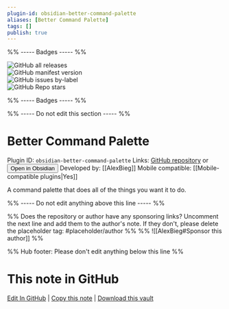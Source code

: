 ```yaml
---
plugin-id: obsidian-better-command-palette
aliases: [Better Command Palette]
tags: []
publish: true
---
```


%% ----- Badges ----- %%

![GitHub all releases](https://img.shields.io/github/downloads/AlexBieg/obsidian-better-command-palette/total?color=573E7A&logo=github&style=for-the-badge)  
![GitHub manifest version](https://img.shields.io/github/manifest-json/v/AlexBieg/obsidian-better-command-palette?color=573E7A&logo=github&style=for-the-badge)  
![GitHub issues by-label](https://img.shields.io/github/issues/AlexBieg/obsidian-better-command-palette/help%20wanted?color=573E7A&logo=github&style=for-the-badge)  
![GitHub Repo stars](https://img.shields.io/github/stars/AlexBieg/obsidian-better-command-palette?color=573E7A&logo=github&style=for-the-badge)

%% ----- Badges ----- %%

%% ----- Do not edit this section ----- %%

# Better Command Palette

Plugin ID: `obsidian-better-command-palette`
Links: [GitHub repository](https://github.com/AlexBieg/obsidian-better-command-palette) or [<button id=HH>Open in Obsidian</button>](obsidian://show-plugin?id=obsidian-better-command-palette)
Developed by: [[AlexBieg]]
Mobile compatible: [[Mobile-compatible plugins|Yes]]

A command palette that does all of the things you want it to do.

%% ----- Do not edit anything above this line ----- %%

%% Does the repository or author have any sponsoring links? Uncomment the next line and add them to the author's note. If they don't, please delete the placeholder tag: #placeholder/author %%
%% ![[AlexBieg#Sponsor this author]] %%

%% Hub footer: Please don't edit anything below this line %%

# This note in GitHub

<span class="git-footer">[Edit In GitHub](https://github.dev/obsidian-community/obsidian-hub/blob/main/02%20-%20Community%20Expansions/02.05%20All%20Community%20Expansions/Plugins/obsidian-better-command-palette.md "git-hub-edit-note") | [Copy this note](https://raw.githubusercontent.com/obsidian-community/obsidian-hub/main/02%20-%20Community%20Expansions/02.05%20All%20Community%20Expansions/Plugins/obsidian-better-command-palette.md "git-hub-copy-note") | [Download this vault](https://github.com/obsidian-community/obsidian-hub/archive/refs/heads/main.zip "git-hub-download-vault") </span>
